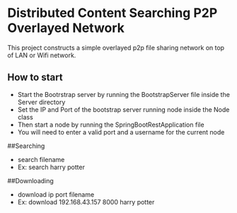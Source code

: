 # Distributed Content Searching P2P Overlayed Network

This project constructs a simple overlayed p2p file sharing network on top of LAN or Wifi network. 
## How to start
* Start the Bootrstrap server  by running the BootstrapServer file inside the Server directory
* Set the IP and Port of the bootstrap server running node inside the Node class
* Then start a node by running the SpringBootRestApplication file
* You will need to enter a valid port and a username for the current node

##Searching
* search filename
* Ex: search harry potter

##Downloading
* download ip port filename
* Ex: download 192.168.43.157 8000 harry potter